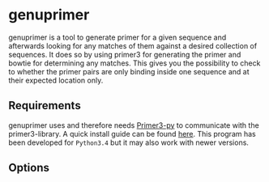 # genuprimer

genuprimer is a tool to generate primer for a given sequence and afterwards looking for any matches of them against a desired
collection of sequences. It does so by using primer3 for generating the primer and bowtie for determining any matches.
This gives you the possibility to check to whether the primer pairs are only binding inside one sequence and at their
expected location only.

## Requirements

genuprimer uses and therefore needs [Primer3-py](https://libnano.github.io/primer3-py/index.html) to communicate with the 
primer3-library. A quick install guide can be found [here](https://libnano.github.io/primer3-py/quickstart.html#requirements).
This program has been developed for `Python3.4` but it may also work with newer versions.

## Options



